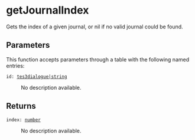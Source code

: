 # getJournalIndex

Gets the index of a given journal, or nil if no valid journal could be found.

## Parameters

This function accepts parameters through a table with the following named entries:

<dl class="describe">
<dt><code class="descname">id: <a href="https://mwse.readthedocs.io/en/latest/lua/type/tes3dialogue|string.html">tes3dialogue|string</a></code></dt>
<dd>

No description available.

</dd>
</dl>

## Returns

<dl class="describe">
<dt><code class="descname">index: <a href="https://mwse.readthedocs.io/en/latest/lua/type/number.html">number</a></code></dt>
<dd>

No description available.

</dd>
</dl>
